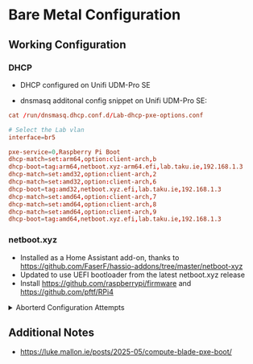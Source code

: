 # Bare Metal Configuration

## Working Configuration

### DHCP

* DHCP configured on Unifi UDM-Pro SE

* dnsmasq additonal config snippet on Unifi UDM-Pro SE:

```dnsmasq.conf
cat /run/dnsmasq.dhcp.conf.d/Lab-dhcp-pxe-options.conf

# Select the Lab vlan
interface=br5

pxe-service=0,Raspberry Pi Boot
dhcp-match=set:arm64,option:client-arch,b
dhcp-boot=tag:arm64,netboot.xyz-arm64.efi,lab.taku.ie,192.168.1.3
dhcp-match=set:amd32,option:client-arch,2
dhcp-match=set:amd32,option:client-arch,6
dhcp-boot=tag:amd32,netboot.xyz.efi,lab.taku.ie,192.168.1.3
dhcp-match=set:amd64,option:client-arch,7
dhcp-match=set:amd64,option:client-arch,8
dhcp-match=set:amd64,option:client-arch,9
dhcp-boot=tag:amd64,netboot.xyz.efi,lab.taku.ie,192.168.1.3
```

### netboot.xyz

* Installed as a Home Assistant add-on, thanks to
  https://github.com/FaserF/hassio-addons/tree/master/netboot-xyz
* Updated to use UEFI bootloader from the latest netboot.xyz release
* Install https://github.com/raspberrypi/firmware and
  https://github.com/pftf/RPi4

<details>
<summary>Aborterd Configuration Attempts</summary>

### DHCP vis dnsmasq

* Unifi UDM-Pro SE configured as DHCP relay, with dnsmasq installed on `cmdnode`

```shell
podman run -d -it --rm  \
  --name dnsmasq \
  --net=host \
  -e "DNS1=192.168.1.3" -e "DNS2=192.168.6.1" \
  -v /etc/dnsmasq.conf:/etc/dnsmasq.conf \
  --cap-add=NET_ADMIN,NET_RAW \
  ghcr.io/dockur/dnsmasq:2.91
```

### netboot.xyz

Running on `cmdnode` with:

```shell
podman run -d --rm --name=netbootxyz  \
    --net=host -v /mnt/config:/config \
    -v /mnt/assets:/assets \
    --restart unless-stopped \
    ghcr.io/netbootxyz/netbootxyz:latest
```

</details>

## Additional Notes

* https://luke.mallon.ie/posts/2025-05/compute-blade-pxe-boot/
